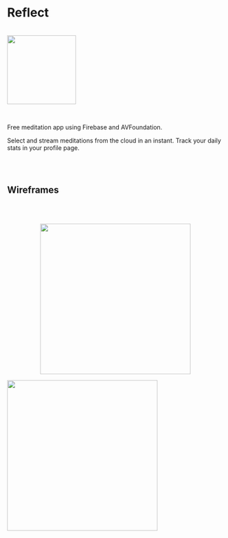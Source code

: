 # Reflect

<br/><img width="160" src="https://forthebadge.com/images/badges/made-with-swift.svg"/></p>
<br>

Free meditation app using Firebase and AVFoundation.

Select and stream meditations from the cloud in an instant. Track your daily stats in your profile page.

<br><br>
## Wireframes


<br><br>

<p align="center"><img height="350" src="https://user-images.githubusercontent.com/28428200/48097213-73643c80-e1d6-11e8-93cf-26f0e4a53793.gif"/>

<img height="350" src="https://user-images.githubusercontent.com/28428200/48097218-752e0000-e1d6-11e8-84eb-d9a35354bb25.gif"/> </p>

